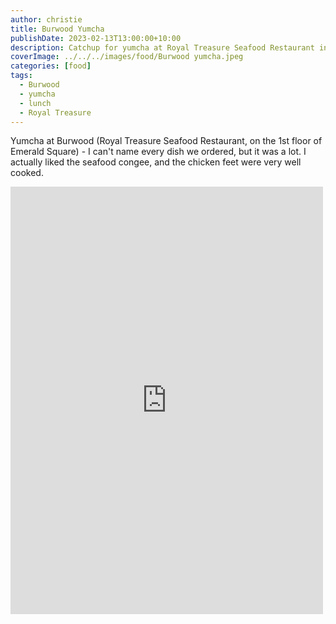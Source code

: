 ```yaml
---
author: christie
title: Burwood Yumcha
publishDate: 2023-02-13T13:00:00+10:00
description: Catchup for yumcha at Royal Treasure Seafood Restaurant in Burwood
coverImage: ../../../images/food/Burwood yumcha.jpeg
categories: [food]
tags:
  - Burwood
  - yumcha
  - lunch
  - Royal Treasure
---
```


Yumcha at Burwood (Royal Treasure Seafood Restaurant, on the 1st floor of Emerald Square) - I can't name every dish we ordered, but it was a lot. I actually liked the seafood congee, and the chicken feet were very well cooked.

<iframe src="https://www.facebook.com/plugins/post.php?href=https%3A%2F%2Fwww.facebook.com%2Fchris1.tham%2Fposts%2Fpfbid02cvVzE4EbhcHqCrbNnbfrY7PyBk8LjAtdmA18GDCJoQHbyc9NxDvztk83Q4sY6VNUl&show_text=true&width=500" width="500" height="684" style="border:none;overflow:hidden" scrolling="no" frameborder="0" allowfullscreen="true" allow="autoplay; clipboard-write; encrypted-media; picture-in-picture; web-share"></iframe>
